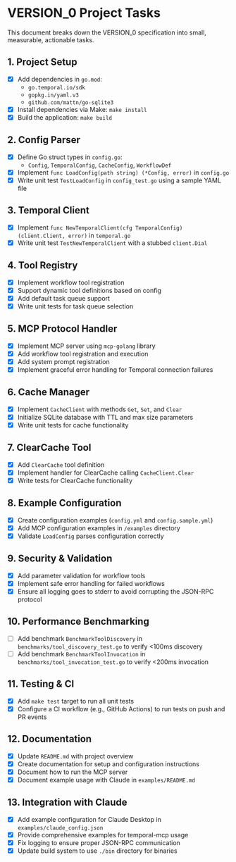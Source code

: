 # VERSION_0 Project Tasks

This document breaks down the VERSION_0 specification into small, measurable, actionable tasks.

## 1. Project Setup
- [x] Add dependencies in `go.mod`:
  - `go.temporal.io/sdk`
  - `gopkg.in/yaml.v3`
  - `github.com/mattn/go-sqlite3`
- [x] Install dependencies via Make: `make install`
- [x] Build the application: `make build`

## 2. Config Parser
- [x] Define Go struct types in `config.go`:
  - `Config`, `TemporalConfig`, `CacheConfig`, `WorkflowDef`
- [x] Implement `func LoadConfig(path string) (*Config, error)` in `config.go`
- [x] Write unit test `TestLoadConfig` in `config_test.go` using a sample YAML file

## 3. Temporal Client
- [x] Implement `func NewTemporalClient(cfg TemporalConfig) (client.Client, error)` in `temporal.go`
- [x] Write unit test `TestNewTemporalClient` with a stubbed `client.Dial`

## 4. Tool Registry
- [x] Implement workflow tool registration
- [x] Support dynamic tool definitions based on config
- [x] Add default task queue support
- [x] Write unit tests for task queue selection

## 5. MCP Protocol Handler
- [x] Implement MCP server using `mcp-golang` library
- [x] Add workflow tool registration and execution
- [x] Add system prompt registration
- [x] Implement graceful error handling for Temporal connection failures

## 6. Cache Manager
- [x] Implement `CacheClient` with methods `Get`, `Set`, and `Clear`
- [x] Initialize SQLite database with TTL and max size parameters
- [x] Write unit tests for cache functionality

## 7. ClearCache Tool
- [x] Add `ClearCache` tool definition
- [x] Implement handler for ClearCache calling `CacheClient.Clear`
- [x] Write tests for ClearCache functionality

## 8. Example Configuration
- [x] Create configuration examples (`config.yml` and `config.sample.yml`)
- [x] Add MCP configuration examples in `/examples` directory
- [x] Validate `LoadConfig` parses configuration correctly

## 9. Security & Validation
- [x] Add parameter validation for workflow tools
- [x] Implement safe error handling for failed workflows
- [x] Ensure all logging goes to stderr to avoid corrupting the JSON-RPC protocol

## 10. Performance Benchmarking
- [ ] Add benchmark `BenchmarkToolDiscovery` in `benchmarks/tool_discovery_test.go` to verify <100ms discovery
- [ ] Add benchmark `BenchmarkToolInvocation` in `benchmarks/tool_invocation_test.go` to verify <200ms invocation

## 11. Testing & CI
- [x] Add `make test` target to run all unit tests
- [x] Configure a CI workflow (e.g., GitHub Actions) to run tests on push and PR events

## 12. Documentation
- [x] Update `README.md` with project overview
- [x] Create documentation for setup and configuration instructions
- [x] Document how to run the MCP server
- [x] Document example usage with Claude in `examples/README.md`

## 13. Integration with Claude
- [x] Add example configuration for Claude Desktop in `examples/claude_config.json`
- [x] Provide comprehensive examples for temporal-mcp usage
- [x] Fix logging to ensure proper JSON-RPC communication
- [x] Update build system to use `./bin` directory for binaries